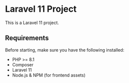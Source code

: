 # Laravel 11 Project

This is a Laravel 11 project.

## Requirements

Before starting, make sure you have the following installed:

- PHP >= 8.1
- Composer
- Laravel 11
- Node.js & NPM (for frontend assets)
